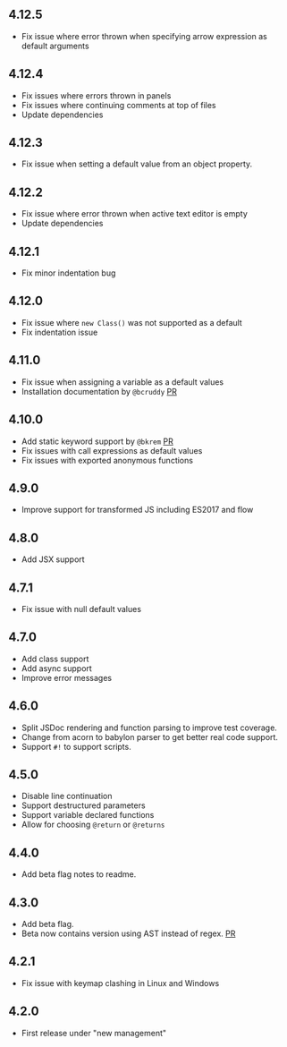 ## 4.12.5

* Fix issue where error thrown when specifying arrow expression as default arguments

## 4.12.4

* Fix issues where errors thrown in panels
* Fix issues where continuing comments at top of files
* Update dependencies

## 4.12.3

* Fix issue when setting a default value from an object property.

## 4.12.2

* Fix issue where error thrown when active text editor is empty
* Update dependencies

## 4.12.1

* Fix minor indentation bug

## 4.12.0

* Fix issue where `new Class()` was not supported as a default
* Fix indentation issue

## 4.11.0

* Fix issue when assigning a variable as a default values
* Installation documentation by `@bcruddy` [PR](https://github.com/tgandrews/atom-easy-jsdoc/pull/49)

## 4.10.0

* Add static keyword support by `@bkrem` [PR](https://github.com/tgandrews/atom-easy-jsdoc/pull/46)
* Fix issues with call expressions as default values
* Fix issues with exported anonymous functions

## 4.9.0

* Improve support for transformed JS including ES2017 and flow

## 4.8.0

* Add JSX support

## 4.7.1

* Fix issue with null default values

## 4.7.0

* Add class support
* Add async support
* Improve error messages

## 4.6.0

* Split JSDoc rendering and function parsing to improve test coverage.
* Change from acorn to babylon parser to get better real code support.
* Support `#!` to support scripts.

## 4.5.0

* Disable line continuation
* Support destructured parameters
* Support variable declared functions
* Allow for choosing `@return` or `@returns`

## 4.4.0

* Add beta flag notes to readme.

## 4.3.0

* Add beta flag.
* Beta now contains version using AST instead of regex. [PR](https://github.com/tgandrews/atom-easy-jsdoc/pull/12)

## 4.2.1

* Fix issue with keymap clashing in Linux and Windows

## 4.2.0

* First release under "new management"
